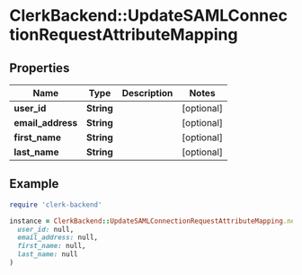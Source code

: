 # ClerkBackend::UpdateSAMLConnectionRequestAttributeMapping

## Properties

| Name | Type | Description | Notes |
| ---- | ---- | ----------- | ----- |
| **user_id** | **String** |  | [optional] |
| **email_address** | **String** |  | [optional] |
| **first_name** | **String** |  | [optional] |
| **last_name** | **String** |  | [optional] |

## Example

```ruby
require 'clerk-backend'

instance = ClerkBackend::UpdateSAMLConnectionRequestAttributeMapping.new(
  user_id: null,
  email_address: null,
  first_name: null,
  last_name: null
)
```


